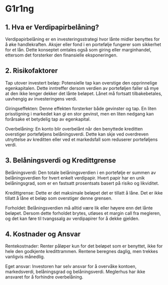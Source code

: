 # G1r1ng





## 1. Hva er Verdipapirbelåning?
Verdipapirbelåning er en investeringsstrategi hvor lånte midler benyttes for å øke handlekraften. Aksjer eller fond i en portefølje fungerer som sikkerhet for et lån. Dette konseptet omtales også som giring eller marginhandel, ettersom det forsterker den finansielle eksponeringen.

## 2. Risikofaktorer
Tap utover investert beløp: Potensielle tap kan overstige den opprinnelige egenkapitalen. Dette inntreffer dersom verdien av porteføljen faller så mye at den ikke lenger dekker det lånte beløpet. Lånet må fortsatt tilbakebetales, uavhengig av investeringens verdi.

Giringseffekten: Denne effekten forsterker både gevinster og tap. En liten prisstigning i markedet kan gi en stor gevinst, men en liten nedgang kan forårsake et betydelig tap av egenkapital.

Overbelåning: En konto blir overbelånt når den benyttede kreditten overstiger porteføljens belåningsverdi. Dette kan skje ved overdreven utnyttelse av kreditten eller ved et markedsfall som reduserer porteføljens verdi.

## 3. Belåningsverdi og Kredittgrense
Belåningsverdi: Den totale belåningsverdien i en portefølje er summen av belåningsverdien for hvert enkelt verdipapir. Hvert papir har en unik belåningsgrad, som er en fastsatt prosentsats basert på risiko og likviditet.

Kredittgrense: Dette er det maksimale beløpet det er tillatt å låne. Det er ikke tillatt å låne et beløp som overstiger denne grensen.

Forholdet: Belåningsverdien må alltid være lik eller høyere enn det lånte beløpet. Dersom dette forholdet brytes, utløses et margin call fra megleren, og det kan føre til tvangssalg av verdipapirer for å dekke gjelden.

## 4. Kostnader og Ansvar
Rentekostnader: Renter påløper kun for det beløpet som er benyttet, ikke for hele den godkjente kredittrammen. Rentene beregnes daglig, men trekkes vanligvis månedlig.

Eget ansvar: Investoren har selv ansvar for å overvåke kontoen, markedsverdi, belåningsgrad og belåningsverdi. Meglerhus har ikke ansvaret for å forhindre overbelåning.




# 

